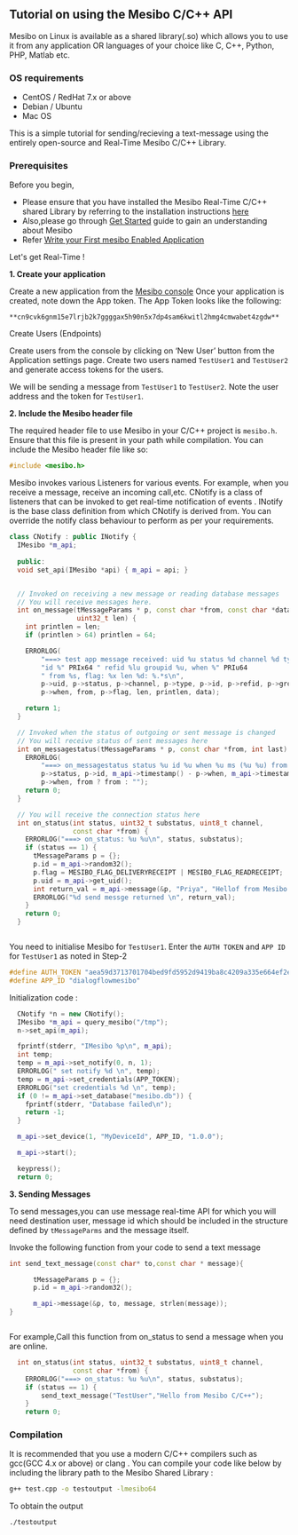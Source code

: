 
## Tutorial on using  the Mesibo C/C++ API

Mesibo on Linux is available as a shared library(.so) which allows you to use it from any application OR languages of your choice like C, C++, Python, PHP, Matlab etc.

### OS requirements
- CentOS / RedHat 7.x or above
- Debian / Ubuntu
- Mac OS

This is a simple tutorial for sending/recieving a text-message using the entirely open-source and Real-Time Mesibo C/C++ Library. 

### Prerequisites
Before you begin,
- Please ensure that you have installed the Mesibo Real-Time C/C++ shared Library by referring to the installation instructions [here](https://mesibo.com/documentation/install/linux/)
- Also,please go through [Get Started](https://mesibo.com/documentation/get-started/) guide to gain an understanding about Mesibo
- Refer [Write your First mesibo Enabled Application](https://mesibo.com/documentation/tutorials/first-app/)

Let's get Real-Time !

**1. Create your application**

Create a new application from the [Mesibo console](https://mesibo.com/console)
Once your application is created, note down the App token. The App Token looks like the following:
```
**cn9cvk6gnm15e7lrjb2k7ggggax5h90n5x7dp4sam6kwitl2hmg4cmwabet4zgdw**
```
Create Users (Endpoints)

Create users from the console by clicking on ‘New User’ button from the Application settings page. Create two users  named `TestUser1` and `TestUser2` and generate  access tokens for the users.

We will be sending a message from `TestUser1` to `TestUser2`.
Note the user address and the token for `TestUser1`.


**2. Include the Mesibo header file**

The required header file to use Mesibo in your C/C++ project is `mesibo.h`. Ensure that this file is present in your path while compilation.
You can include the Mesibo header file like so:

```C++
#include <mesibo.h>
```

Mesibo invokes various Listeners for various events.
For example, when you receive a message, receive an incoming call,etc.
CNotify is a class of listeners that can be invoked to get real-time notification of events . INotify is the base class definition from which CNotify is derived from. You can override the notify class behaviour to perform as per your requirements.

```C++
class CNotify : public INotify {
  IMesibo *m_api;
  
  public:
  void set_api(IMesibo *api) { m_api = api; }


  // Invoked on receiving a new message or reading database messages
  // You will receive messages here.
  int on_message(tMessageParams * p, const char *from, const char *data,
                 uint32_t len) {
    int printlen = len;
    if (printlen > 64) printlen = 64;

    ERRORLOG(
        "===> test app message received: uid %u status %d channel %d type %u "
        "id %" PRIx64 " refid %lu groupid %u, when %" PRIu64
        " from %s, flag: %x len %d: %.*s\n",
        p->uid, p->status, p->channel, p->type, p->id, p->refid, p->groupid,
        p->when, from, p->flag, len, printlen, data);

    return 1;
  }

  // Invoked when the status of outgoing or sent message is changed
  // You will receive status of sent messages here
  int on_messagestatus(tMessageParams * p, const char *from, int last) {
    ERRORLOG(
        "===> on_messagestatus status %u id %u when %u ms (%u %u) from: %s\n",
        p->status, p->id, m_api->timestamp() - p->when, m_api->timestamp(),
        p->when, from ? from : "");
    return 0;
  }

  // You will receive the connection status here
  int on_status(int status, uint32_t substatus, uint8_t channel,
                const char *from) {
    ERRORLOG("===> on_status: %u %u\n", status, substatus);
    if (status == 1) {
      tMessageParams p = {};
      p.id = m_api->random32();
      p.flag = MESIBO_FLAG_DELIVERYRECEIPT | MESIBO_FLAG_READRECEIPT;
      p.uid = m_api->get_uid();
      int return_val = m_api->message(&p, "Priya", "Hellof from Mesibo C/C++", 6);
      ERRORLOG("%d send messge returned \n", return_val);
    }
    return 0;
  }



```


You need to initialise Mesibo for `TestUser1`. Enter the `AUTH TOKEN` and `APP ID`
for `TestUser1` as noted in Step-2

```C++
#define AUTH_TOKEN "aea59d3713701704bed9fd5952d9419ba8c4209a335e664ef2e"
#define APP_ID "dialogflowmesibo"
```

Initialization code :
```C++
  CNotify *n = new CNotify();
  IMesibo *m_api = query_mesibo("/tmp");
  n->set_api(m_api);

  fprintf(stderr, "IMesibo %p\n", m_api);
  int temp;
  temp = m_api->set_notify(0, n, 1);
  ERRORLOG(" set notify %d \n", temp);
  temp = m_api->set_credentials(APP_TOKEN);
  ERRORLOG("set credentials %d \n", temp);
  if (0 != m_api->set_database("mesibo.db")) {
    fprintf(stderr, "Database failed\n");
    return -1;
  }

  m_api->set_device(1, "MyDeviceId", APP_ID, "1.0.0");

  m_api->start();

  keypress();
  return 0;
```

**3. Sending Messages**

To send messages,you can use message real-time API for which you will need destination user, message id which should be included in the structure defined by `tMessageParms` and the message itself.

Invoke the following function from your code to send a text message
```C++
int send_text_message(const char* to,const char * message){

      tMessageParams p = {};
      p.id = m_api->random32();

      m_api->message(&p, to, message, strlen(message));
}



```
For example,Call this function from on_status to send a message when you are online.
```C++
  int on_status(int status, uint32_t substatus, uint8_t channel,
                const char *from) {
    ERRORLOG("===> on_status: %u %u\n", status, substatus);
    if (status == 1) {
        send_text_message("TestUser","Hello from Mesibo C/C++");
    }
    return 0;

```

### Compilation
It is recommended that you use a modern C/C++ compilers such as gcc(GCC 4.x or above) or clang . You can compile your code like below by including the library path to the Mesibo Shared Library  :
```bash
g++ test.cpp -o testoutput -lmesibo64
```
To obtain the output 
```bash
./testoutput
```

